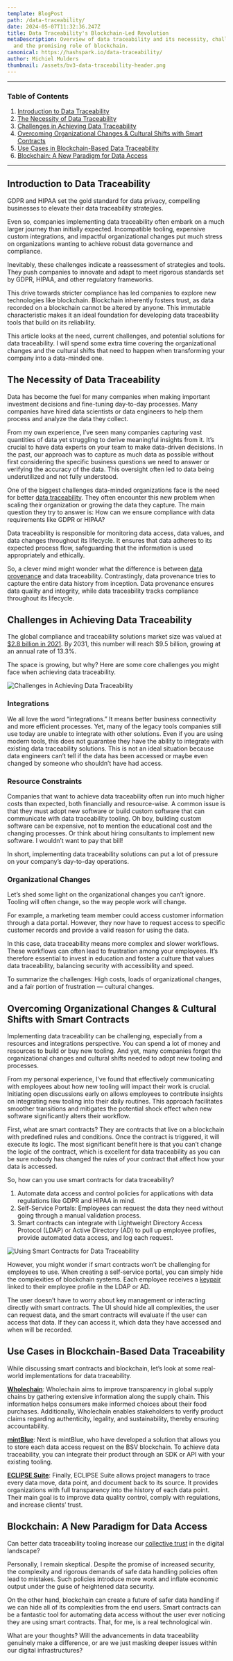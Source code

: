 ```yaml
---
template: BlogPost
path: /data-traceability/
date: 2024-05-07T11:32:36.247Z
title: Data Traceability's Blockchain-Led Revolution
metaDescription: Overview of data traceability and its necessity, challenges,
  and the promising role of blockchain.
canonical: https://hashspark.io/data-traceability/
author: Michiel Mulders
thumbnail: /assets/bv3-data-traceability-header.png
---
```

- - -

### Table of Contents

1. [Introduction to Data Traceability](#introduction)
2. [The Necessity of Data Traceability](#necessity)
3. [Challenges in Achieving Data Traceability](#challenges)
4. [Overcoming Organizational Changes & Cultural Shifts with Smart Contracts](#smart-contracts)
5. [Use Cases in Blockchain-Based Data Traceability](#use-cases)
6. [Blockchain: A New Paradigm for Data Access](#new-paradigm)

- - -

## <div id="introduction">Introduction to Data Traceability</div>

GDPR and HIPAA set the gold standard for data privacy, compelling businesses to elevate their data traceability strategies.

Even so, companies implementing data traceability often embark on a much larger journey than initially expected. Incompatible tooling, expensive custom integrations, and impactful organizational changes put much stress on organizations wanting to achieve robust data governance and compliance.

Inevitably, these challenges indicate a reassessment of strategies and tools. They push companies to innovate and adapt to meet rigorous standards set by GDPR, HIPAA, and other regulatory frameworks.

This drive towards stricter compliance has led companies to explore new technologies like blockchain. Blockchain inherently fosters trust, as data recorded on a blockchain cannot be altered by anyone. This immutable characteristic makes it an ideal foundation for developing data traceability tools that build on its reliability.

This article looks at the need, current challenges, and potential solutions for data traceability. I will spend some extra time covering the organizational changes and the cultural shifts that need to happen when transforming your company into a data-minded one.

## <div id="necessity">The Necessity of Data Traceability</div>

Data has become the fuel for many companies when making important investment decisions and fine-tuning day-to-day processes. Many companies have hired data scientists or data engineers to help them process and analyze the data they collect.

From my own experience, I’ve seen many companies capturing vast quantities of data yet struggling to derive meaningful insights from it. It’s crucial to have data experts on your team to make data-driven decisions. In the past, our approach was to capture as much data as possible without first considering the specific business questions we need to answer or verifying the accuracy of the data. This oversight often led to data being underutilized and not fully understood.

One of the biggest challenges data-minded organizations face is the need for better [data traceability](https://www.datagalaxy.com/en/blog/data-lineage-vs-data-traceability/). They often encounter this new problem when scaling their organization or growing the data they capture. The main question they try to answer is: How can we ensure compliance with data requirements like GDPR or HIPAA?

Data traceability is responsible for monitoring data access, data values, and data changes throughout its lifecycle. It ensures that data adheres to its expected process flow, safeguarding that the information is used appropriately and ethically.

So, a clever mind might wonder what the difference is between [data provenance](https://blockchainvision.io/data-provenance/) and data traceability. Contrastingly, data provenance tries to capture the entire data history from inception. Data provenance ensures data quality and integrity, while data traceability tracks compliance throughout its lifecycle.

## <div id="challenges">Challenges in Achieving Data Traceability</div>

The global compliance and traceability solutions market size was valued at [$2.8 billion in 2021](https://www.alliedmarketresearch.com/compliance-and-traceability-solutions-market-A31445). By 2031, this number will reach $9.5 billion, growing at an annual rate of 13.3%.

The space is growing, but why? Here are some core challenges you might face when achieving data traceability.

![Challenges in Achieving Data Traceability](/assets/bv3-data-traceability-shareable.png "Challenges in Achieving Data Traceability")

### Integrations

We all love the word “integrations.” It means better business connectivity and more efficient processes. Yet, many of the legacy tools companies still use today are unable to integrate with other solutions. Even if you are using modern tools, this does not guarantee they have the ability to integrate with existing data traceability solutions. This is not an ideal situation because data engineers can’t tell if the data has been accessed or maybe even changed by someone who shouldn’t have had access.

### Resource Constraints

Companies that want to achieve data traceability often run into much higher costs than expected, both financially and resource-wise. A common issue is that they must adopt new software or build custom software that can communicate with data traceability tooling. Oh boy, building custom software can be expensive, not to mention the educational cost and the changing processes. Or think about hiring consultants to implement new software. I wouldn’t want to pay that bill!

In short, implementing data traceability solutions can put a lot of pressure on your company’s day-to-day operations.

### Organizational Changes

Let’s shed some light on the organizational changes you can’t ignore. Tooling will often change, so the way people work will change.

For example, a marketing team member could access customer information through a data portal. However, they now have to request access to specific customer records and provide a valid reason for using the data.

In this case, data traceability means more complex and slower workflows. These workflows can often lead to frustration among your employees. It’s therefore essential to invest in education and foster a culture that values data traceability, balancing security with accessibility and speed.

To summarize the challenges: High costs, loads of organizational changes, and a fair portion of frustration — cultural changes.

## <div id="smart-contracts">Overcoming Organizational Changes & Cultural Shifts with Smart Contracts</div>

Implementing data traceability can be challenging, especially from a resources and integrations perspective. You can spend a lot of money and resources to build or buy new tooling. And yet, many companies forget the organizational changes and cultural shifts needed to adopt new tooling and processes.

From my personal experience, I’ve found that effectively communicating with employees about how new tooling will impact their work is crucial. Initiating open discussions early on allows employees to contribute insights on integrating new tooling into their daily routines. This approach facilitates smoother transitions and mitigates the potential shock effect when new software significantly alters their workflow.

First, what are smart contracts? They are contracts that live on a blockchain with predefined rules and conditions. Once the contract is triggered, it will execute its logic. The most significant benefit here is that you can’t change the logic of the contract, which is excellent for data traceability as you can be sure nobody has changed the rules of your contract that affect how your data is accessed.

So, how can you use smart contracts for data traceability?

1. Automate data access and control policies for applications with data regulations like GDPR and HIPAA in mind.
2. Self-Service Portals: Employees can request the data they need without going through a manual validation process.
3. Smart contracts can integrate with Lightweight Directory Access Protocol (LDAP) or Active Directory (AD) to pull up employee profiles, provide automated data access, and log each request.

![Using Smart Contracts for Data Traceability](/assets/bv3-data-traceability-article-image.png "Using Smart Contracts for Data Traceability")

However, you might wonder if smart contracts won’t be challenging for employees to use. When creating a self-service portal, you can simply hide the complexities of blockchain systems. Each employee receives a [keypair](https://www.gemini.com/cryptopedia/public-private-keys-cryptography) linked to their employee profile in the LDAP or AD.

The user doesn’t have to worry about key management or interacting directly with smart contracts. The UI should hide all complexities, the user can request data, and the smart contracts will evaluate if the user can access that data. If they can access it, which data they have accessed and when will be recorded.

## <div id="use-cases">Use Cases in Blockchain-Based Data Traceability</div>

While discussing smart contracts and blockchain, let’s look at some real-world implementations for data traceability.

**[Wholechain](https://wholechain.com/)**: Wholechain aims to improve transparency in global supply chains by gathering extensive information along the supply chain. This information helps consumers make informed choices about their food purchases. Additionally, Wholechain enables stakeholders to verify product claims regarding authenticity, legality, and sustainability, thereby ensuring accountability.

**[mintBlue](https://mintblue.com/)**: Next is mintBlue, who have developed a solution that allows you to store each data access request on the BSV blockchain. To achieve data traceability, you can integrate their product through an SDK or API with your existing tooling.

**[ECLIPSE Suite](https://www.eclipsesuite.com/traceability/)**: Finally, ECLIPSE Suite allows project managers to trace every data move, data point, and document back to its source. It provides organizations with full transparency into the history of each data point. Their main goal is to improve data quality control, comply with regulations, and increase clients’ trust.

## <div id="new-paradigm">Blockchain: A New Paradigm for Data Access</div>

Can better data traceability tooling increase our [collective trust](https://www.researchgate.net/publication/341499715_Blockchain-based_Traceability_Platforms_as_a_Tool_for_Sustainability) in the digital landscape?

Personally, I remain skeptical. Despite the promise of increased security, the complexity and rigorous demands of safe data handling policies often lead to mistakes. Such policies introduce more work and inflate economic output under the guise of heightened data security.

On the other hand, blockchain can create a future of safer data handling if we can hide all of its complexities from the end users. Smart contracts can be a fantastic tool for automating data access without the user ever noticing they are using smart contracts. That, for me, is a real technological win.

What are your thoughts? Will the advancements in data traceability genuinely make a difference, or are we just masking deeper issues within our digital infrastructures?